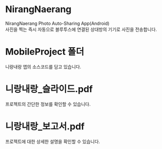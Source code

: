# NirangNaerang
NirangNaerang Photo Auto-Sharing App(Android)  
사진을 찍는 즉시 자동으로 블루투스에 연결된 상대방의 기기로 사진을 전송합니다.
  
  
# MobileProject 폴더
니랑내랑 앱의 소스코드를 담고 있습니다.

# 니랑내랑_슬라이드.pdf
프로젝트의 간단한 정보를 확인할 수 있습니다.

# 니랑내랑_보고서.pdf
프로젝트에 대한 상세한 설명을 확인할 수 있습니다.

